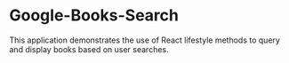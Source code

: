 # Google-Books-Search
This application demonstrates the use of React lifestyle methods to query and display books based on user searches.
